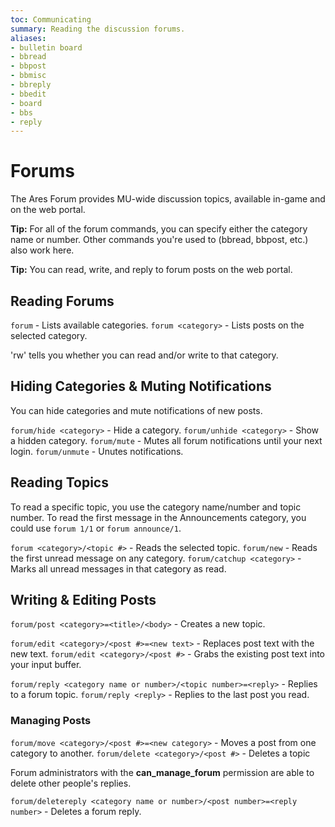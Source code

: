 ```yaml
---
toc: Communicating
summary: Reading the discussion forums.
aliases:
- bulletin board
- bbread
- bbpost
- bbmisc
- bbreply
- bbedit
- board
- bbs
- reply
---
```

# Forums

The Ares Forum provides MU-wide discussion topics, available in-game and on the web portal.

**Tip:** For all of the forum commands, you can specify either the category name or number.  Other commands you're used to (bbread, bbpost, etc.) also work here.

**Tip:** You can read, write, and reply to forum posts on the web portal.

## Reading Forums
`forum` - Lists available categories.
`forum <category>` - Lists posts on the selected category.

'rw' tells you whether you can read and/or write to that category.

## Hiding Categories & Muting Notifications

You can hide categories and mute notifications of new posts.

`forum/hide <category>`  - Hide a category.
`forum/unhide <category>` - Show a hidden category.
`forum/mute` - Mutes all forum notifications until your next login.
`forum/unmute` - Unutes notifications.

## Reading Topics

To read a specific topic, you use the category name/number and topic number.  To read the first message in the Announcements category, you could use `forum 1/1` or `forum announce/1`.

`forum <category>/<topic #>` - Reads the selected topic.
`forum/new` - Reads the first unread message on any category.
`forum/catchup <category>` - Marks all unread messages in that category as read.

## Writing & Editing Posts

`forum/post <category>=<title>/<body>` - Creates a new topic.

`forum/edit <category>/<post #>=<new text>` - Replaces post text with the new text.
`forum/edit <category>/<post #>` - Grabs the existing post text into your input buffer.

`forum/reply <category name or number>/<topic number>=<reply>` - Replies to a forum topic.
`forum/reply <reply>` - Replies to the last post you read.

### Managing Posts

`forum/move <category>/<post #>=<new category>` - Moves a post from one category to another.
`forum/delete <category>/<post #>` - Deletes a topic

Forum administrators with the **can\_manage\_forum** permission are able to delete other people's replies.

`forum/deletereply <category name or number>/<post number>=<reply number>` - Deletes a forum reply.
